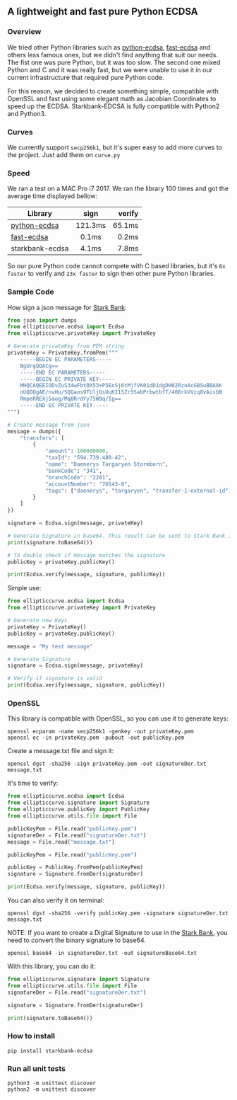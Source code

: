 ## A lightweight and fast pure Python ECDSA

### Overview

We tried other Python libraries such as [python-ecdsa], [fast-ecdsa] and others less famous ones, but we didn't find anything that suit our needs. The fist one was pure Python, but it was too slow. The second one mixed Python and C and it was really fast, but we were unable to use it in our current infrastructure that required pure Python code.

[python-ecdsa]: https://github.com/warner/python-ecdsa
[fast-ecdsa]: https://github.com/AntonKueltz/fastecdsa

For this reason, we decided to create something simple, compatible with OpenSSL and fast using some elegant math as Jacobian Coordinates to speed up the ECDSA. Starkbank-EDCSA is fully compatible with Python2 and Python3.

### Curves

We currently support `secp256k1`, but it's super easy to add more curves to the project. Just add them on `curve.py`

### Speed

We ran a test on a MAC Pro i7 2017. We ran the library 100 times and got the average time displayed bellow:

| Library            | sign          | verify  |
| ------------------ |:-------------:| -------:|
| [python-ecdsa]     |   121.3ms     | 65.1ms  |
| [fast-ecdsa]       |     0.1ms     |  0.2ms  |
| starkbank-ecdsa    |     4.1ms     |  7.8ms  |

So our pure Python code cannot compete with C based libraries, but it's `6x faster` to verify and `23x faster` to sign then other pure Python libraries.

### Sample Code

How sign a json message for [Stark Bank]:

```python
from json import dumps
from ellipticcurve.ecdsa import Ecdsa
from ellipticcurve.privateKey import PrivateKey

# Generate privateKey from PEM string
privateKey = PrivateKey.fromPem("""
    -----BEGIN EC PARAMETERS-----
    BgUrgQQACg==
    -----END EC PARAMETERS-----
    -----BEGIN EC PRIVATE KEY-----
    MHQCAQEEIODvZuS34wFbt0X53+P5EnSj6tMjfVK01dD1dgDH02RzoAcGBSuBBAAK
    oUQDQgAE/nvHu/SQQaos9TUljQsUuKI15Zr5SabPrbwtbfT/408rkVVzq8vAisbB
    RmpeRREXj5aog/Mq8RrdYy75W9q/Ig==
    -----END EC PRIVATE KEY-----
""")

# Create message from json
message = dumps({
    "transfers": [
        {
            "amount": 100000000,
            "taxId": "594.739.480-42",
            "name": "Daenerys Targaryen Stormborn",
            "bankCode": "341",
            "branchCode": "2201",
            "accountNumber": "76543-8",
            "tags": ["daenerys", "targaryen", "transfer-1-external-id"]
        }
    ]
})

signature = Ecdsa.sign(message, privateKey)

# Generate Signature in base64. This result can be sent to Stark Bank in header as Digital-Signature parameter
print(signature.toBase64())

# To double check if message matches the signature
publicKey = privateKey.publicKey()

print(Ecdsa.verify(message, signature, publicKey))
```

Simple use:

```python
from ellipticcurve.ecdsa import Ecdsa
from ellipticcurve.privateKey import PrivateKey

# Generate new Keys
privateKey = PrivateKey()
publicKey = privateKey.publicKey()

message = "My test message"

# Generate Signature
signature = Ecdsa.sign(message, privateKey)

# Verify if signature is valid
print(Ecdsa.verify(message, signature, publicKey))
```

### OpenSSL

This library is compatible with OpenSSL, so you can use it to generate keys:

```
openssl ecparam -name secp256k1 -genkey -out privateKey.pem
openssl ec -in privateKey.pem -pubout -out publicKey.pem
```

Create a message.txt file and sign it:

```
openssl dgst -sha256 -sign privateKey.pem -out signatureDer.txt message.txt
```

It's time to verify:

```python
from ellipticcurve.ecdsa import Ecdsa
from ellipticcurve.signature import Signature
from ellipticcurve.publicKey import PublicKey
from ellipticcurve.utils.file import File

publicKeyPem = File.read("publicKey.pem")
signatureDer = File.read("signatureDer.txt")
message = File.read("message.txt")

publicKeyPem = File.read("publicKey.pem")

publicKey = PublicKey.fromPem(publicKeyPem)
signature = Signature.fromDer(signatureDer)

print(Ecdsa.verify(message, signature, publicKey))
```

You can also verify it on terminal:

```
openssl dgst -sha256 -verify publicKey.pem -signature signatureDer.txt message.txt
```

NOTE: If you want to create a Digital Signature to use in the [Stark Bank], you need to convert the binary signature to base64.

```
openssl base64 -in signatureDer.txt -out signatureBase64.txt
```

With this library, you can do it:

```python
from ellipticcurve.signature import Signature
from ellipticcurve.utils.file import File
signatureDer = File.read("signatureDer.txt")

signature = Signature.fromDer(signatureDer)

print(signature.toBase64())
```

[Stark Bank]: https://starkbank.com

### How to install

```
pip install starkbank-ecdsa
```

### Run all unit tests

```
python3 -m unittest discover
python2 -m unittest discover
```